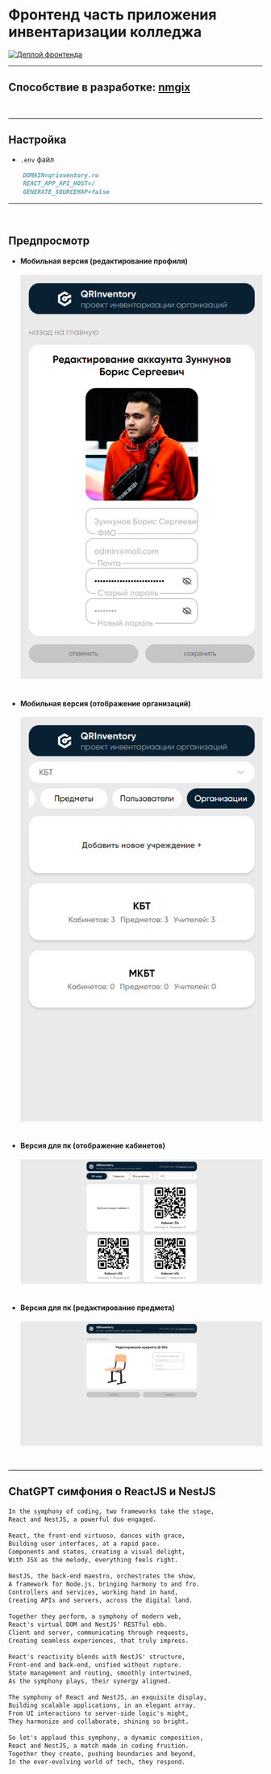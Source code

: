 # **Фронтенд часть приложения инвентаризации колледжа**

[![Деплой фронтенда](https://github.com/0-MR-WIZARD-0/QRInventory/actions/workflows/actions.yml/badge.svg)](https://github.com/0-MR-WIZARD-0/QRInventory/actions/workflows/actions.yml)

----------

## **Способствие в разработке**: [nmgix](https://github.com/nmgix)
<br/>

----------

## **Настройка**


 - `.env` файл

```md
    DOMAIN=qrinventory.ru
    REACT_APP_API_HOST=/
    GENERATE_SOURCEMAP=false
```

----------

<br/>

## **Предпросмотр**

- #### Мобильная версия (редактирование профиля)
  ![alt=""](public/resources/preview/mobile/editProfileMobile.png)
  <br/><br/>
- #### Мобильная версия (отображение организаций) 
  
  ![alt](public/resources/preview/mobile/institutionsMobile.png)
  <br/><br/>
- #### Версия для пк (отображение кабинетов) 
  
  ![alt](public/resources/preview/pc/cabinets.png)
  <br/><br/>
- #### Версия для пк (редактирование предмета) 
  
  ![alt](public/resources/preview/pc/editItem.png)

<br/>

----------

## **ChatGPT симфония о ReactJS и NestJS**

```
In the symphony of coding, two frameworks take the stage,
React and NestJS, a powerful duo engaged.

React, the front-end virtuoso, dances with grace,
Building user interfaces, at a rapid pace.
Components and states, creating a visual delight,
With JSX as the melody, everything feels right.

NestJS, the back-end maestro, orchestrates the show,
A framework for Node.js, bringing harmony to and fro.
Controllers and services, working hand in hand,
Creating APIs and servers, across the digital land.

Together they perform, a symphony of modern web,
React's virtual DOM and NestJS' RESTful ebb.
Client and server, communicating through requests,
Creating seamless experiences, that truly impress.

React's reactivity blends with NestJS' structure,
Front-end and back-end, unified without rupture.
State management and routing, smoothly intertwined,
As the symphony plays, their synergy aligned.

The symphony of React and NestJS, an exquisite display,
Building scalable applications, in an elegant array.
From UI interactions to server-side logic's might,
They harmonize and collaborate, shining so bright.

So let's applaud this symphony, a dynamic composition,
React and NestJS, a match made in coding fruition.
Together they create, pushing boundaries and beyond,
In the ever-evolving world of tech, they respond.
```
